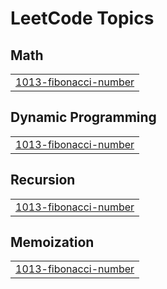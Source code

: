 

<!---LeetCode Topics Start-->
# LeetCode Topics
## Math
|  |
| ------- |
| [1013-fibonacci-number](https://github.com/Swaru09/leetcode/tree/master/1013-fibonacci-number) |
## Dynamic Programming
|  |
| ------- |
| [1013-fibonacci-number](https://github.com/Swaru09/leetcode/tree/master/1013-fibonacci-number) |
## Recursion
|  |
| ------- |
| [1013-fibonacci-number](https://github.com/Swaru09/leetcode/tree/master/1013-fibonacci-number) |
## Memoization
|  |
| ------- |
| [1013-fibonacci-number](https://github.com/Swaru09/leetcode/tree/master/1013-fibonacci-number) |
<!---LeetCode Topics End-->